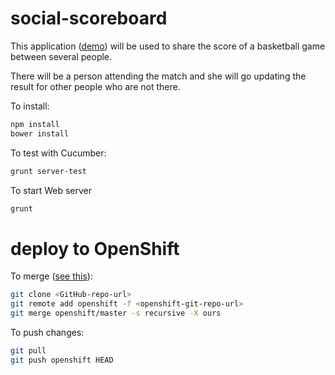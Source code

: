 social-scoreboard
=================

This application ([demo](http://socialscoreboard-dawzayas.rhcloud.com/)) will be used to share the score of a basketball game between several people. 

There will be a person attending the match and she will go updating the result for other people who are not there.

To install:

```bash
npm install
bower install
```

To test with Cucumber:

```bash
grunt server-test
```

To start Web server

```bash
grunt
```

deploy to OpenShift
===================

To merge ([see this](http://stackoverflow.com/questions/12657168/can-i-use-my-existing-git-repo-with-openshift)):

```bash
git clone <GitHub-repo-url>
git remote add openshift -f <openshift-git-repo-url>
git merge openshift/master -s recursive -X ours
```

To push changes:
```bash
git pull
git push openshift HEAD
```
